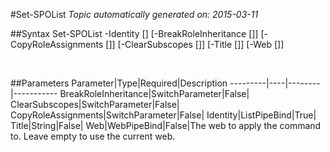 #Set-SPOList
*Topic automatically generated on: 2015-03-11*


##Syntax
    Set-SPOList -Identity [<ListPipeBind>] [-BreakRoleInheritance [<SwitchParameter>]] [-CopyRoleAssignments [<SwitchParameter>]] [-ClearSubscopes [<SwitchParameter>]] [-Title [<String>]] [-Web [<WebPipeBind>]]

&nbsp;

##Parameters
Parameter|Type|Required|Description
---------|----|--------|-----------
BreakRoleInheritance|SwitchParameter|False|
ClearSubscopes|SwitchParameter|False|
CopyRoleAssignments|SwitchParameter|False|
Identity|ListPipeBind|True|
Title|String|False|
Web|WebPipeBind|False|The web to apply the command to. Leave empty to use the current web.

